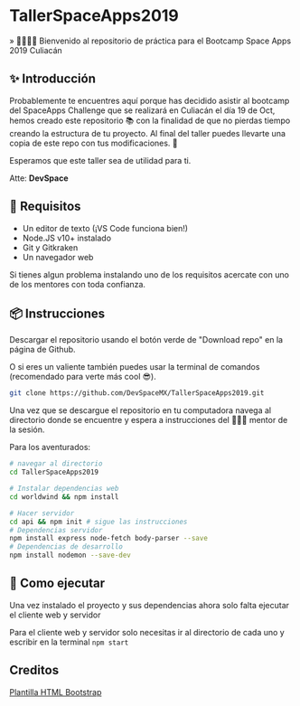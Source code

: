 # TallerSpaceApps2019

» 🚀👩🏽‍💻 Bienvenido al repositorio de práctica para el Bootcamp Space Apps 2019 Culiacán

## ✨ Introducción

Probablemente te encuentres aquí porque has decidido asistir al bootcamp del SpaceApps Challenge que se realizará en Culiacán el día 19 de Oct, hemos creado este repositorio 📚 con la finalidad de que no pierdas tiempo creando la estructura de tu proyecto. Al final del taller puedes llevarte una copia de este repo con tus modificaciones. 🤠

Esperamos que este taller sea de utilidad para ti.

Atte: **DevSpace**

## 📝 Requisitos

- Un editor de texto (¡VS Code funciona bien!)
- Node.JS v10+ instalado
- Git y Gitkraken
- Un navegador web

Si tienes algun problema instalando uno de los requisitos acercate con uno de los mentores con toda confianza.

## 📦 Instrucciones

Descargar el repositorio usando el botón verde de "Download repo" en la página de Github.

O si eres un valiente también puedes usar la terminal de comandos (recomendado para verte más cool 😎).

```bash
git clone https://github.com/DevSpaceMX/TallerSpaceApps2019.git
```

Una vez que se descargue el repositorio en tu computadora navega al directorio donde se encuentre y espera a instrucciones del 👨🏽‍🏫 mentor de la sesión.

Para los aventurados:

```bash
# navegar al directorio
cd TallerSpaceApps2019

# Instalar dependencias web
cd worldwind && npm install

# Hacer servidor
cd api && npm init # sigue las instrucciones
# Dependencias servidor
npm install express node-fetch body-parser --save
# Dependencias de desarrollo
npm install nodemon --save-dev
```

## 🐢 Como ejecutar

Una vez instalado el proyecto y sus dependencias ahora solo falta ejecutar el cliente web y servidor

Para el cliente web y servidor solo necesitas ir al directorio de cada uno y escribir en la terminal
`npm start`

## Creditos

[Plantilla HTML Bootstrap](https://github.com/BlackrockDigital/startbootstrap)
